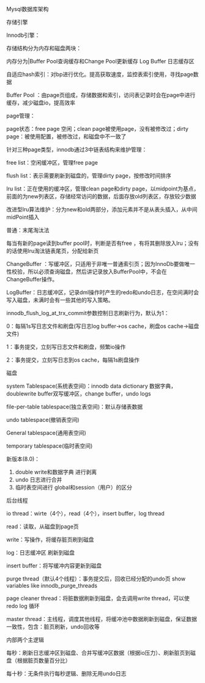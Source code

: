Mysql数据库架构



存储引擎

Innodb引擎：

存储结构分为内存和磁盘两块：

内存分为|Buffer Pool查询缓存和Change Pool更新缓存 Log Buffer 日志缓存区

自适应hash索引：对bp进行优化。提高获取速度，监控表索引使用，寻找page数据

Buffer Pool ：由page页组成，存储数据和索引，访问表记录时会在page中进行缓存，减少磁盘io，提高效率

page管理：

page状态：free page 空闲；clean page被使用page，没有被修改过；dirty page：被使用配置，被修改过，和磁盘中不一致了

针对三种page类型，innodb通过3中链表结构来维护管理：

free list：空闲缓冲区，管理free page

flush list：表示需要刷新到磁盘的，管理dirty page，按修改时间排序

lru list：正在使用的缓冲区，管理clean page和dirty page，以midpoint为基点，前面的为new列表区，存储经常访问的数据，后面存放old列表区，存放较少数据

改进型lru算法维护：分为new和old两部分，添加元素并不是从表头插入，从中间midPoint插入

普通：末尾淘汰法

每当有新的page读到buffer pool时，判断是否有free ，有将其删除放入lru；没有的话使用lru淘汰链表尾页，分配给新页

ChangeBuffer ：写缓冲区，只适用于非唯一普通索引页；因为InnoDb要做唯一性校验，所以必须查询磁盘，然后讲记录放入BufferPool中，不会在ChangeBuffer操作。

LogBuffer：日志缓冲区，记录dml操作时产生的redo和undo日志，在空间满时会写入磁盘，未满时会有一些其他的写入策略。

innodb_flush_log_at_trx_commit参数控制日志刷新行为，默认为1：

0：每隔1s写日志文件和刷盘(写日志log buffer->os cache，刷盘os cache->磁盘文件)

1：事务提交，立刻写日志文件和刷盘，频繁io操作

2：事务提交，立刻写日志到os cache，每隔1s刷盘操作

磁盘

system Tablespace(系统表空间)：innodb data dictionary 数据字典，doublewrite buffer双写缓冲区，change buffer，undo logs

file-per-table tablespace(独立表空间)：默认存储表数据

undo tablespace(撤销表空间)

General tablespace(通用表空间)

temporary tablespace(临时表空间)

新版本(8.0)：

1. double write和数据字典 进行剥离
2. undo 日志进行合并
3. 临时表空间进行 global和session（用户）的区分

后台线程

io thread：wirte（4个），read（4个），insert buffer，log thread

read：读取，从磁盘到page页

write：写操作，将缓存脏页刷到磁盘

log：日志缓冲区 刷新到磁盘

insert buffer：将写缓冲内容更新到磁盘

purge thread（默认4个线程）：事务提交后，回收已经分配的undo页 show variables like innodb_purge_threads

page cleaner  thread：将脏数据刷新到磁盘，会去调用write thread，可以使redo log 循环

master thread：主线程，调度其他线程，将缓冲池中数据刷新到磁盘，保证数据一致性，包含：脏页刷新，undo回收等

内部两个主逻辑

每秒：刷新日志缓冲区到磁盘、合并写缓冲区数据（根据io压力）、刷新脏页到磁盘（根据脏页数量百分比）

每十秒：无条件执行每秒逻辑、删除无用undo日志